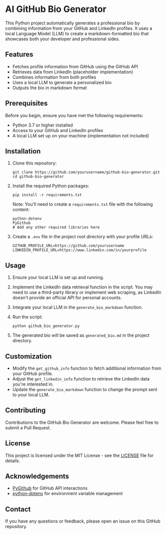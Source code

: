 # AI GitHub Bio Generator

This Python project automatically generates a professional bio by combining information from your GitHub and LinkedIn profiles. It uses a local Language Model (LLM) to create a markdown-formatted bio that showcases both your developer and professional sides.

## Features

- Fetches profile information from GitHub using the GitHub API
- Retrieves data from LinkedIn (placeholder implementation)
- Combines information from both profiles
- Uses a local LLM to generate a personalized bio
- Outputs the bio in markdown format

## Prerequisites

Before you begin, ensure you have met the following requirements:

- Python 3.7 or higher installed
- Access to your GitHub and LinkedIn profiles
- A local LLM set up on your machine (implementation not included)

## Installation

1. Clone this repository:
   ```
   git clone https://github.com/yourusername/github-bio-generator.git
   cd github-bio-generator
   ```

2. Install the required Python packages:
   ```
   pip install -r requirements.txt
   ```

   Note: You'll need to create a `requirements.txt` file with the following content:
   ```
   python-dotenv
   PyGithub
   # Add any other required libraries here
   ```

3. Create a `.env` file in the project root directory with your profile URLs:
   ```
   GITHUB_PROFILE_URL=https://github.com/yourusername
   LINKEDIN_PROFILE_URL=https://www.linkedin.com/in/yourprofile
   ```

## Usage

1. Ensure your local LLM is set up and running.

2. Implement the LinkedIn data retrieval function in the script. You may need to use a third-party library or implement web scraping, as LinkedIn doesn't provide an official API for personal accounts.

3. Integrate your local LLM in the `generate_bio_markdown` function.

4. Run the script:
   ```
   python github_bio_generator.py
   ```

5. The generated bio will be saved as `generated_bio.md` in the project directory.

## Customization

- Modify the `get_github_info` function to fetch additional information from your GitHub profile.
- Adjust the `get_linkedin_info` function to retrieve the LinkedIn data you're interested in.
- Update the `generate_bio_markdown` function to change the prompt sent to your local LLM.

## Contributing

Contributions to the GitHub Bio Generator are welcome. Please feel free to submit a Pull Request.

## License

This project is licensed under the MIT License - see the [LICENSE](LICENSE) file for details.

## Acknowledgements

- [PyGithub](https://github.com/PyGithub/PyGithub) for GitHub API interactions
- [python-dotenv](https://github.com/theskumar/python-dotenv) for environment variable management

## Contact

If you have any questions or feedback, please open an issue on this GitHub repository.
